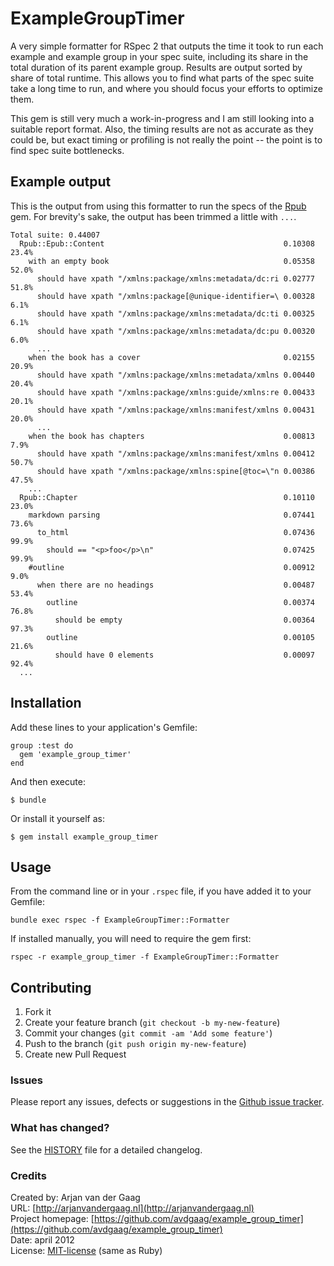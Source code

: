 # ExampleGroupTimer

A very simple formatter for RSpec 2 that outputs the time it took to run each
example and example group in your spec suite, including its share in the total
duration of its parent example group. Results are output sorted by share of
total runtime. This allows you to find what parts of the spec suite take a long
time to run, and where you should focus your efforts to optimize them.

This gem is still very much a work-in-progress and I am still looking into a
suitable report format. Also, the timing results are not as accurate as they
could be, but exact timing or profiling is not really the point -- the point is
to find spec suite bottlenecks.

## Example output

This is the output from using this formatter to run the specs of the
[Rpub](http://avdgaag.github.com/rpub) gem. For brevity's sake, the output has
been trimmed a little with `...`.

    Total suite: 0.44007
      Rpub::Epub::Content                                        0.10308 23.4%
        with an empty book                                       0.05358 52.0%
          should have xpath "/xmlns:package/xmlns:metadata/dc:ri 0.02777 51.8%
          should have xpath "/xmlns:package[@unique-identifier=\ 0.00328  6.1%
          should have xpath "/xmlns:package/xmlns:metadata/dc:ti 0.00325  6.1%
          should have xpath "/xmlns:package/xmlns:metadata/dc:pu 0.00320  6.0%
          ...
        when the book has a cover                                0.02155 20.9%
          should have xpath "/xmlns:package/xmlns:metadata/xmlns 0.00440 20.4%
          should have xpath "/xmlns:package/xmlns:guide/xmlns:re 0.00433 20.1%
          should have xpath "/xmlns:package/xmlns:manifest/xmlns 0.00431 20.0%
          ...
        when the book has chapters                               0.00813  7.9%
          should have xpath "/xmlns:package/xmlns:manifest/xmlns 0.00412 50.7%
          should have xpath "/xmlns:package/xmlns:spine[@toc=\"n 0.00386 47.5%
        ...
      Rpub::Chapter                                              0.10110 23.0%
        markdown parsing                                         0.07441 73.6%
          to_html                                                0.07436 99.9%
            should == "<p>foo</p>\n"                             0.07425 99.9%
        #outline                                                 0.00912  9.0%
          when there are no headings                             0.00487 53.4%
            outline                                              0.00374 76.8%
              should be empty                                    0.00364 97.3%
            outline                                              0.00105 21.6%
              should have 0 elements                             0.00097 92.4%
      ...

## Installation

Add these lines to your application's Gemfile:

    group :test do
      gem 'example_group_timer'
    end

And then execute:

    $ bundle

Or install it yourself as:

    $ gem install example_group_timer

## Usage

From the command line or in your `.rspec` file, if you have added it to your Gemfile:

    bundle exec rspec -f ExampleGroupTimer::Formatter

If installed manually, you will need to require the gem first:

    rspec -r example_group_timer -f ExampleGroupTimer::Formatter

## Contributing

1. Fork it
2. Create your feature branch (`git checkout -b my-new-feature`)
3. Commit your changes (`git commit -am 'Add some feature'`)
4. Push to the branch (`git push origin my-new-feature`)
5. Create new Pull Request

### Issues

Please report any issues, defects or suggestions in the [Github issue
tracker](https://github.com/avdgaag/example_group_timer/issues).

### What has changed?

See the [HISTORY](https://github.com/avdgaag/example_group_timer/blob/master/HISTORY.md) file for a detailed changelog.

### Credits

Created by: Arjan van der Gaag  
URL: [http://arjanvandergaag.nl](http://arjanvandergaag.nl)  
Project homepage: [https://github.com/avdgaag/example_group_timer](https://github.com/avdgaag/example_group_timer)  
Date: april 2012  
License: [MIT-license](https://github.com/avdgaag/example_group_timer/blob/master/LICENSE) (same as Ruby)
